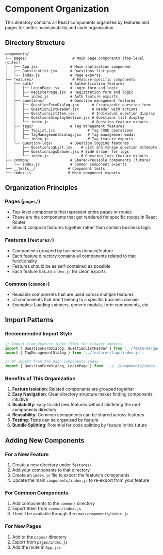 # Component Organization

This directory contains all React components organized by features and pages for better maintainability and code organization.

## Directory Structure

```
components/
├── pages/                     # Main page components (top-level routes)
│   ├── App.jsx               # Main application component
│   ├── QuestionList.jsx      # Questions list page
│   └── index.js              # Page exports
├── features/                  # Feature-specific components
│   ├── auth/                 # Authentication features
│   │   ├── LoginPage.jsx     # Login form and logic
│   │   ├── RegisterPage.jsx  # Registration form and logic
│   │   └── index.js          # Auth feature exports
│   ├── questions/            # Question management features
│   │   ├── QuestionFormDialog.jsx      # Create/edit question form
│   │   ├── QuestionListHeader.jsx      # Header with actions
│   │   ├── QuestionListItem.jsx        # Individual question display
│   │   ├── QuestionsDisplaySection.jsx # Questions list display
│   │   └── index.js                    # Question feature exports
│   ├── tags/                 # Tag management features
│   │   ├── TagList.jsx               # Tag CRUD operations
│   │   ├── TagManagementDialog.jsx   # Tag management modal
│   │   └── index.js                  # Tag feature exports
│   └── question-logs/        # Question logging features
│       ├── QuestionLogList.jsx    # List and manage question attempts
│       ├── QuestionLogsDrawer.jsx # Side drawer for logs
│       └── index.js               # Question logs feature exports
├── common/                   # Shared/reusable components (future)
│   └── index.js              # Common component exports
├── __tests__/               # Component tests
└── index.js                 # Main component exports
```

## Organization Principles

### **Pages** (`pages/`)
- Top-level components that represent entire pages or routes
- These are the components that get rendered for specific routes in React Router
- Should compose features together rather than contain business logic

### **Features** (`features/`)
- Components grouped by business domain/feature
- Each feature directory contains all components related to that functionality
- Features should be as self-contained as possible
- Each feature has an `index.js` for clean exports

### **Common** (`common/`)
- Reusable components that are used across multiple features
- UI components that don't belong to a specific business domain
- Examples: Loading spinners, generic modals, form components, etc.

## Import Patterns

### Recommended Import Style

```jsx
// Import from feature index files for cleaner imports
import { QuestionFormDialog, QuestionListHeader } from '../features/questions/index.js';
import { TagManagementDialog } from '../features/tags/index.js';

// Or import from the main components index
import { QuestionFormDialog, LoginPage } from '../../components/index.js';
```

### Benefits of This Organization

1. **Feature Isolation**: Related components are grouped together
2. **Easy Navigation**: Clear directory structure makes finding components intuitive
3. **Scalability**: Easy to add new features without cluttering the root components directory
4. **Reusability**: Common components can be shared across features
5. **Testing**: Tests can be organized by feature
6. **Bundle Splitting**: Potential for code splitting by feature in the future

## Adding New Components

### For a New Feature
1. Create a new directory under `features/`
2. Add your components to that directory
3. Create an `index.js` file to export the feature's components
4. Update the main `components/index.js` to re-export from your feature

### For Common Components
1. Add components to the `common/` directory
2. Export them from `common/index.js`
3. They'll be available through the main `components/index.js`

### For New Pages
1. Add to the `pages/` directory
2. Export from `pages/index.js`
3. Add the route in `App.jsx`
